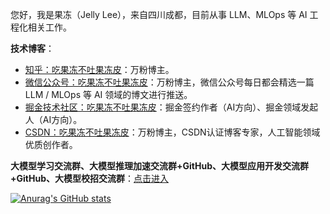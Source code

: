 您好，我是果冻（Jelly Lee），来自四川成都，目前从事 LLM、MLOps 等 AI 工程化相关工作。

**技术博客**：
- [知乎：吃果冻不吐果冻皮](https://www.zhihu.com/people/liguodong-iot)：万粉博主。
- [微信公众号：吃果冻不吐果冻皮](https://github.com/liguodongiot/liguodongiot/blob/main/images/%E5%85%AC%E4%BC%97%E5%8F%B7.jpeg)：万粉博主，微信公众号每日都会精选一篇 LLM / MLOps 等 AI 领域的博文进行推送。
- [掘金技术社区：吃果冻不吐果冻皮](https://juejin.cn/user/3642056016410728/posts)：掘金签约作者（AI方向）、掘金领域发起人（AI方向）。
- [CSDN：吃果冻不吐果冻皮](https://liguodong.blog.csdn.net/)：万粉博主，CSDN认证博客专家，人工智能领域优质创作者。


**大模型学习交流群、大模型推理加速交流群+GitHub、大模型应用开发交流群+GitHub、大模型校招交流群**：[点击进入](https://mp.weixin.qq.com/s?__biz=MzU3Mzg5ODgxMg==&mid=2247485828&idx=1&sn=7355c99bc907b972773f795cea9326c8&chksm=fd3be0d7ca4c69c10d842b0150a754178f9bd7691ec1e8a64c7a441822ca45833e718a9008bd&token=282634480&lang=zh_CN#rd)


[![Anurag's GitHub stats](https://github-readme-stats.vercel.app/api?username=liguodongiot&show_icons=true&theme=gruvbox)](https://github.com/anuraghazra/github-readme-stats)






